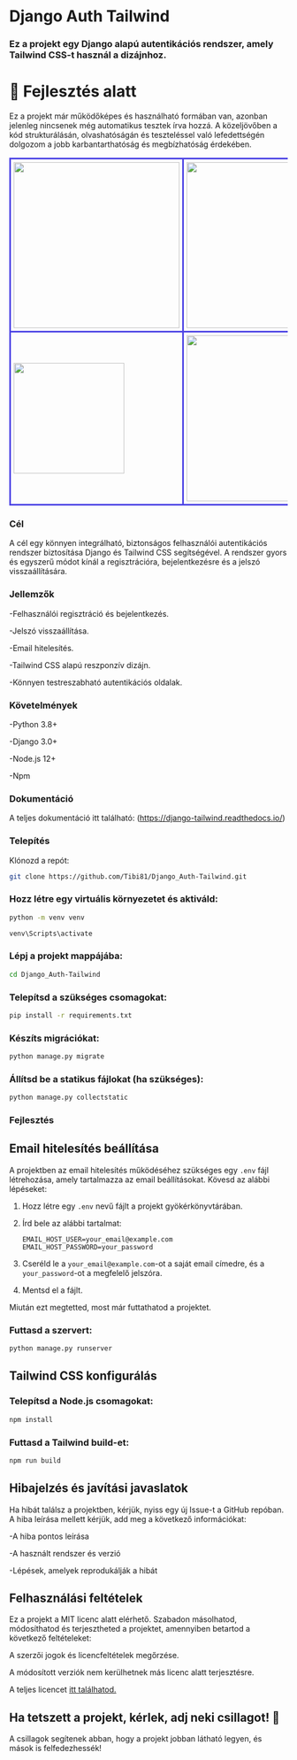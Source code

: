 # Django Auth Tailwind
### Ez a projekt egy Django alapú autentikációs rendszer, amely Tailwind CSS-t használ a dizájnhoz.

# 🚧  Fejlesztés alatt
Ez a projekt már működőképes és használható formában van, azonban jelenleg nincsenek még automatikus tesztek írva hozzá. A közeljövőben a kód strukturálásán, olvashatóságán és teszteléssel való lefedettségén dolgozom a jobb karbantarthatóság és megbízhatóság érdekében.

<table style="width: 100%;">
  <tr>
    <td style="border: 3px solid #4F46E5; padding: 5px;">
      <img src="https://raw.githubusercontent.com/Tibi81/Django_Auth-Tailwind/refs/heads/main/Macbook-Air-127.0.0.1.png" width="300"/>
    </td>
    <td style="border: 3px solid #4F46E5; padding: 5px;">
      <img src="https://raw.githubusercontent.com/Tibi81/Django_Auth-Tailwind/refs/heads/main/iPad-Air-4-127.0.0.1.png" width="300"/>
    </td>
  </tr>
  <tr>
    <td style="border: 3px solid #4F46E5; padding: 5px;">
      <img src="https://raw.githubusercontent.com/Tibi81/Django_Auth-Tailwind/refs/heads/main/iPhone-13-PRO-127.0.0.1.png" width="200"/>
    </td>
    <td style="border: 3px solid #4F46E5; padding: 5px;">
      <img src="https://raw.githubusercontent.com/Tibi81/Django_Auth-Tailwind/refs/heads/main/Macbook-Air-127.0.0.1%20(1).png" width="300"/>
    </td>
  </tr>
</table>






### Cél
A cél egy könnyen integrálható, biztonságos felhasználói autentikációs rendszer biztosítása Django és Tailwind CSS segítségével. A rendszer gyors és egyszerű módot kínál a regisztrációra, bejelentkezésre és a jelszó visszaállítására.

### Jellemzők
-Felhasználói regisztráció és bejelentkezés.

-Jelszó visszaállítása.

-Email hitelesítés.

-Tailwind CSS alapú reszponzív dizájn.

-Könnyen testreszabható autentikációs oldalak.

### Követelmények
-Python 3.8+

-Django 3.0+

-Node.js 12+

-Npm

### Dokumentáció

A teljes dokumentáció itt található: (https://django-tailwind.readthedocs.io/)

### Telepítés
Klónozd a repót:

```bash
git clone https://github.com/Tibi81/Django_Auth-Tailwind.git
```

### Hozz létre egy virtuális környezetet és aktiváld:
```bash
python -m venv venv
```
```bash
venv\Scripts\activate
```

### Lépj a projekt mappájába:

```bash
cd Django_Auth-Tailwind
```
### Telepítsd a szükséges csomagokat:

```bash
pip install -r requirements.txt
```
### Készíts migrációkat:

```bash
python manage.py migrate
```
### Állítsd be a statikus fájlokat (ha szükséges):

```bash
python manage.py collectstatic
```
### Fejlesztés<br>

## Email hitelesítés beállítása

A projektben az email hitelesítés működéséhez szükséges egy `.env` fájl létrehozása, amely tartalmazza az email beállításokat. Kövesd az alábbi lépéseket:

1. Hozz létre egy `.env` nevű fájlt a projekt gyökérkönyvtárában.
2. Írd bele az alábbi tartalmat:

    ```env
    EMAIL_HOST_USER=your_email@example.com
    EMAIL_HOST_PASSWORD=your_password
    ```

3. Cseréld le a `your_email@example.com`-ot a saját email címedre, és a `your_password`-ot a megfelelő jelszóra.
4. Mentsd el a fájlt.

Miután ezt megtetted, most már futtathatod a projektet.


### Futtasd a szervert:

```bash
python manage.py runserver
```
## Tailwind CSS konfigurálás<br>

### Telepítsd a Node.js csomagokat:

```bash
npm install
```
### Futtasd a Tailwind build-et:

```bash
npm run build
```

## Hibajelzés és javítási javaslatok
Ha hibát találsz a projektben, kérjük, nyiss egy új Issue-t a GitHub repóban. A hiba leírása mellett kérjük, add meg a következő információkat:

-A hiba pontos leírása

-A használt rendszer és verzió

-Lépések, amelyek reprodukálják a hibát

## Felhasználási feltételek

Ez a projekt a MIT licenc alatt elérhető. Szabadon másolhatod, módosíthatod és terjesztheted a projektet, amennyiben betartod a következő feltételeket:

A szerzői jogok és licencfeltételek megőrzése.

A módosított verziók nem kerülhetnek más licenc alatt terjesztésre.

A teljes licencet [itt találhatod.](https://opensource.org/license/mit)

## Ha tetszett a projekt, kérlek, adj neki csillagot! 🌟

A csillagok segítenek abban, hogy a projekt jobban látható legyen, és mások is felfedezhessék!

